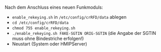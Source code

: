 Nach dem Anschluss eines neuen Funkmoduls:
- `enable_rekeying.sh` in `/etc/config/crRFD/data` ablegen
- `cd /etc/config/crRFD/data`
- `chmod 755 enable_rekeying.sh`
- `./enable_rekeying.sh FAKE-SGTIN ORIG-SGTIN` (die Angabe der SGTIN muss ohne Bindestriche erfolgen!)
- Neustart (System oder HMIPServer)
